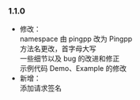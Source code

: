 ### 1.1.0
* 修改：  
namespace 由 pingpp 改为 Pingpp  
方法名更改，首字母大写  
一些细节以及 bug 的改进和修正  
示例代码 Demo、Example 的修改
* 新增：  
添加请求签名
